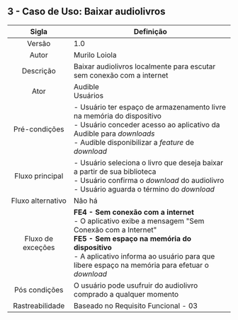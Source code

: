 ## 3 - Caso de Uso: Baixar audiolivros

|         Sigla          |                                           Definição                                            |
| :--------------------: | -------------------------------------------------------------------------------------------- |
|         Versão         |            1.0           |
|         Autor          |     Murilo Loiola           |
|       Descrição        |Baixar audiolivros localmente para escutar sem conexão com a internet|
|          Ator          |        Audible</br>Usuários     |
|   Pré-condições        |     - Usuário ter espaço de armazenamento livre na memória do dispositivo</br>- Usuário conceder acesso ao aplicativo da Audible para *downloads*</br>- Audible disponibilizar a *feature* de *download*      |
|    Fluxo principal     |  - Usuário seleciona o livro que deseja baixar a partir de sua biblioteca</br>- Usuário confirma o *download* do audiolivro</br>- Usuário aguarda o término do *download*               |
| Fluxo alternativo      | Não há  |
|   Fluxo de exceções    |    **FE4 - Sem conexão com a internet**</br> - O aplicativo exibe a mensagem "Sem Conexão com a Internet"</br> **FE5 - Sem espaço na memória do dispositivo**</br>- A aplicativo informa ao usuário para que libere espaço na memória para efetuar o *download*      |
|     Pós condições      |    O usuário pode usufruir do audiolivro comprado a qualquer momento      |
|    Rastreabilidade     |                 Baseado no Requisito Funcional - 03                   |
